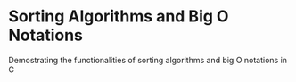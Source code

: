 # Sorting Algorithms and Big O Notations

Demostrating the functionalities of sorting algorithms and big O notations in C
